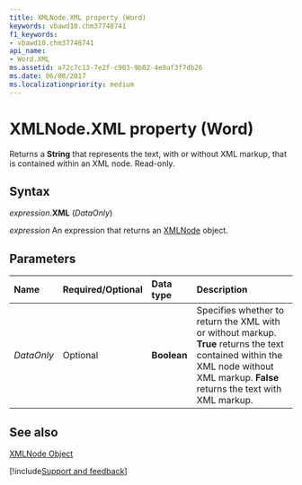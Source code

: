 ```yaml
---
title: XMLNode.XML property (Word)
keywords: vbawd10.chm37748741
f1_keywords:
- vbawd10.chm37748741
api_name:
- Word.XML
ms.assetid: a72c7c13-7e2f-c903-9b02-4e9af3f7db26
ms.date: 06/08/2017
ms.localizationpriority: medium
---
```



# XMLNode.XML property (Word)

Returns a **String** that represents the text, with or without XML markup, that is contained within an XML node. Read-only.


## Syntax

_expression_.**XML** (_DataOnly_)

_expression_ An expression that returns an [XMLNode](./Word.XMLNode.md) object.


## Parameters



|Name|Required/Optional|Data type|Description|
|:-----|:-----|:-----|:-----|
| _DataOnly_|Optional| **Boolean**|Specifies whether to return the XML with or without markup. **True** returns the text contained within the XML node without XML markup. **False** returns the text with XML markup.|

## See also


[XMLNode Object](Word.XMLNode.md)

[!include[Support and feedback](~/includes/feedback-boilerplate.md)]